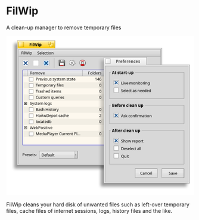 # FilWip

A clean-up manager to remove temporary files

![screenshot](screenshot.png)

FilWip cleans your hard disk of unwanted files such as left-over temporary files, cache files of internet sessions, logs, history files and the like.
